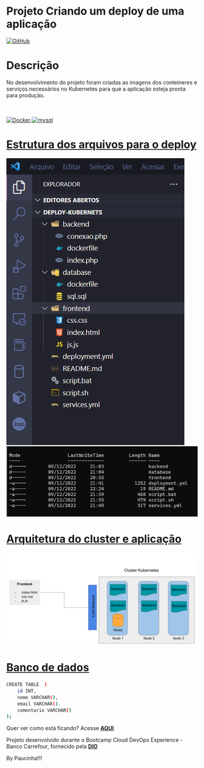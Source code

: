 # Projeto Criando um deploy de uma aplicação

[![GitHub](https://img.shields.io/github/license/Paucinha/projeto-docker)](https://github.com/Paucinha/projeto-deploy/blob/master/LICENSE)

# Descrição

No desenvolvimento do projeto foram criadas as imagens dos conteineres e serviços necessários no Kubernetes para que a aplicação esteja pronta para produção. 

##

<div align="center">
  <a href="https://github.com/paucinha">
</div>
<div style="display: inline_block"><br>  
  <img align="center" alt="Docker" height="80" width="80" src="https://cdn.jsdelivr.net/gh/devicons/devicon/icons/docker/docker-original.svg">
<img align="center" alt="mysql" height="80" width="80 "src="https://cdn.jsdelivr.net/gh/devicons/devicon/icons/mysql/mysql-plain-wordmark.svg" />
</div>
                                                                        
##    

# Estrutura dos arquivos para o deploy

![Estrutura 1](https://github.com/Paucinha/assets/blob/master/Estrutura%20dos%20arquivos%20para%20o%20deploy.png?raw=true) ![Estrutura 2](https://raw.githubusercontent.com/Paucinha/assets/master/Estrutura%20dos%20arquivos%202.png)

# Arquitetura do cluster e aplicação

![Arquitetura](https://github.com/Paucinha/assets/blob/master/Arquitetura%20do%20cluster%20e%20aplica%C3%A7%C3%A3o.png?raw=true)

# Banco de dados

```bash
CREATE TABLE  (
    id INT,
    nome VARCHAR(),
    email VARCHAR().
    comentario VARCHAR()
);
```

Quer ver como está ficando? Acesse [**AQUI**]()

Projeto desenvolvido durante o Bootcamp Cloud DevOps Experience - Banco Carrefour, fornecido pela [**DIO**](https://www.dio.me/)

By Paucinha!!!
